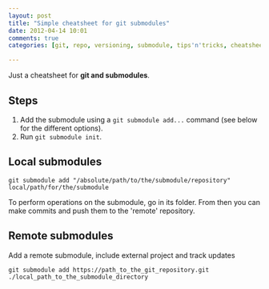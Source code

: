 ```yaml
---
layout: post
title: "Simple cheatsheet for git submodules"
date: 2012-04-14 10:01
comments: true
categories: [git, repo, versioning, submodule, tips'n'tricks, cheatsheet]

---
```

Just a cheatsheet for **git and submodules**.

<!-- more --> 

## Steps

1. Add the submodule using a `git submodule add...` command (see below for the different options).
2. Run `git submodule init`.

## Local submodules

```
git submodule add "/absolute/path/to/the/submodule/repository" local/path/for/the/submodule
```

To perform operations on the submodule, go in its folder. From then you can make commits and push them to the 'remote' repository.

## Remote submodules

Add a remote submodule, include external project and track updates

    git submodule add https://path_to_the_git_repository.git ./local_path_to_the_submodule_directory